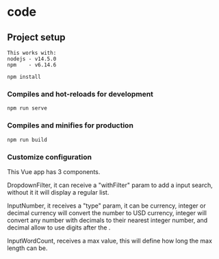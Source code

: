 # code

## Project setup
```
This works with:
nodejs - v14.5.0
npm    - v6.14.6

npm install
```

### Compiles and hot-reloads for development
```
npm run serve
```

### Compiles and minifies for production
```
npm run build
```

### Customize configuration
This Vue app has 3 components.

DropdownFilter, it can receive a "withFilter" param to add a input search,
without it it will display a regular list.

InputNumber, it receives a "type" param, it can be currency, integer or decimal
currency will convert the number to USD currency, integer will convert any number
with decimals to their nearest integer number, and decimal allow to use digits after the .

InputWordCount, receives a max value, this will define how long the max length can be.

